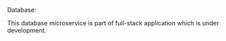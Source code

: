 Database:

This database microservice  is part of full-stack application which is under development. 